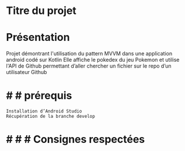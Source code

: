 # Titre du projet 

# Présentation 
Projet démontrant l'utilisation du pattern MVVM dans une application android codé sur Kotlin
Elle affiche le pokedex du jeu Pokemon et utilise l'API de Github permettant d’aller chercher un fichier sur le repo d’un utilisateur Github 
# # # prérequis
    Installation d’Android Studio
    Récupération de la branche develop   



# # # # Consignes respectées 
